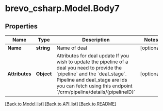 # brevo_csharp.Model.Body7
## Properties

Name | Type | Description | Notes
------------ | ------------- | ------------- | -------------
**Name** | **string** | Name of deal | [optional] 
**Attributes** | **Object** | Attributes for deal update  If you wish to update the pipeline of a deal you need to provide the &#x60;pipeline&#x60; and the &#x60;deal_stage&#x60;.  Pipeline and deal_stage are ids you can fetch using this endpoint &#x60;/crm/pipeline/details/{pipelineID}&#x60;  | [optional] 

[[Back to Model list]](../README.md#documentation-for-models) [[Back to API list]](../README.md#documentation-for-api-endpoints) [[Back to README]](../README.md)

